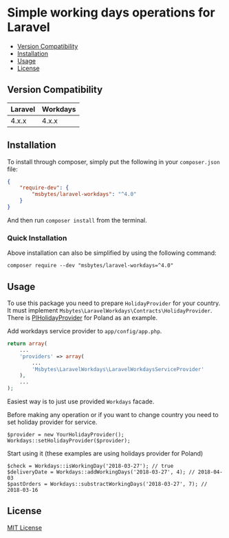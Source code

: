 Simple working days operations for Laravel
==============

* [Version Compatibility](#version-compatibility)
* [Installation](#installation)
* [Usage](#usage)
* [License](#license)

## Version Compatibility

 Laravel  | Workdays
:---------|:----------
 4.x.x    | 4.x.x

## Installation

To install through composer, simply put the following in your `composer.json` file:

```json
{
    "require-dev": {
        "msbytes/laravel-workdays": "^4.0"
    }
}
```

And then run `composer install` from the terminal.

### Quick Installation

Above installation can also be simplified by using the following command:

    composer require --dev "msbytes/laravel-workdays=^4.0"


## Usage

To use this package you need to prepare `HolidayProvider` for your country.
It must implement `Msbytes\LaravelWorkdays\Contracts\HolidayProvider`. 
There is [PlHolidayProvider](src/Msbytes/LaravelWorkdays/PlHolidayProvider.php) for Poland as an example. 

Add workdays service provider to `app/config/app.php`.

```php
return array(
	...
	'providers' => array(
		...
		'Msbytes\LaravelWorkdays\LaravelWorkdaysServiceProvider'
	),
	...
);
```

Easiest way is to just use provided `Workdays` facade.

Before making any operation or if you want to change country you need to set holiday provider 
for service.

```
$provider = new YourHolidayProvider();
Workdays::setHolidayProvider($provider);
```

Start using it (these examples are using holidays provider for Poland)

```
$check = Workdays::isWorkingDay('2018-03-27'); // true
$deliveryDate = Workdays::addWorkingDays('2018-03-27', 4); // 2018-04-03
$pastOrders = Workdays::substractWorkingDays('2018-03-27', 7); // 2018-03-16
```

## License
[MIT License](LICENSE)